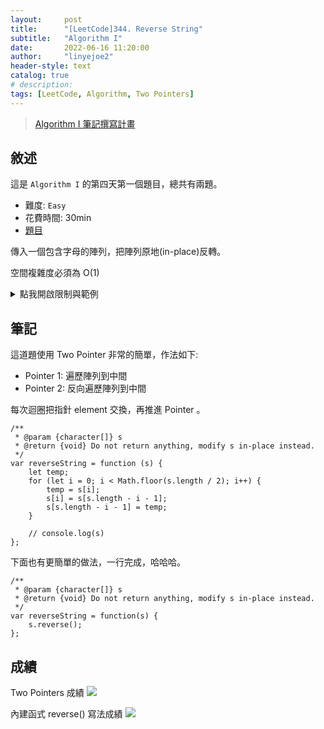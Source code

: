 ```yaml
---
layout:     post
title:      "[LeetCode]344. Reverse String"
subtitle:   "Algorithm I"
date:       2022-06-16 11:20:00
author:     "linyejoe2"
header-style: text
catalog: true
# description: 
tags: [LeetCode, Algorithm, Two Pointers]
---
```


>[Algorithm I 筆記撰寫計畫](/2022/06/14/leetcode/Algorithm/Algorithm%20I/Starting-write-Algorithm-I-Note/)

## 敘述

這是 `Algorithm I` 的第四天第一個題目，總共有兩題。

+ 難度: `Easy` 
+ 花費時間: 30min
+ [題目](https://leetcode.com/problems/reverse-string/)

傳入一個包含字母的陣列，把陣列原地(in-place)反轉。

空間複雜度必須為 O(1)

<!--more-->



<details><summary>點我開啟限制與範例</summary>
<pre>

**限制:**

-   `1 <= s.length <= 105`
-   `s[i]` is a [printable ascii character](https://en.wikipedia.org/wiki/ASCII#Printable_characters).


**Example 1:**

```=
Input: s = ["h","e","l","l","o"]
Output: ["o","l","l","e","h"]
```

**Example 2:**

```=
Input: s = ["H","a","n","n","a","h"]
Output: ["h","a","n","n","a","H"]
```
</pre></details>

## 筆記

這道題使用 Two Pointer 非常的簡單，作法如下:

+ Pointer 1: 遍歷陣列到中間
+ Pointer 2: 反向遍歷陣列到中間

每次迴圈把指針 element 交換，再推進 Pointer 。

```js=
/**
 * @param {character[]} s
 * @return {void} Do not return anything, modify s in-place instead.
 */
var reverseString = function (s) {
    let temp;
    for (let i = 0; i < Math.floor(s.length / 2); i++) {
        temp = s[i];
        s[i] = s[s.length - i - 1];
        s[s.length - i - 1] = temp;
    }

    // console.log(s)
};
```

下面也有更簡單的做法，一行完成，哈哈哈。

```js=
/**
 * @param {character[]} s
 * @return {void} Do not return anything, modify s in-place instead.
 */
var reverseString = function(s) {
    s.reverse();
};
```

## 成績

Two Pointers 成績
![](https://i.imgur.com/kZ5HgK4.png)


內建函式 reverse() 寫法成績
![](https://i.imgur.com/Oclfd2Z.png)

<details style='display:none;'><summary>點我開啟舊寫法/失敗寫法</summary>
<pre>



</pre></details>

<!-- ##### 參考資料 -->